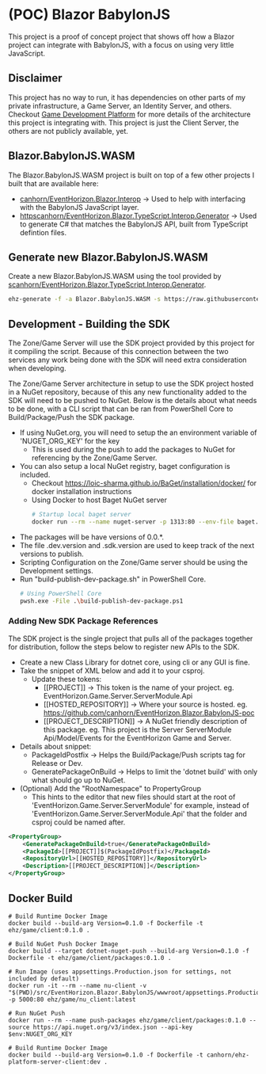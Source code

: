 
# (POC) Blazor BabylonJS 

This project is a proof of concept project that shows off how a Blazor project can integrate with BabylonJS, with a focus on using very little JavaScript.

## Disclaimer

This project has no way to run, it has dependencies on other parts of my private infrastructure, a Game Server, an Identity Server, and others. 
Checkout <a href="https://ehzgames.studio/game-development-platform.html">Game Development Platform</a> for more details of the architecture this project is integrating with. This project is just the Client Server, the others are not publicly available, yet.

## Blazor.BabylonJS.WASM

The Blazor.BabylonJS.WASM project is built on top of a few other projects I built that are available here: 

- <a href="https://github.com/canhorn/EventHorizon.Blazor.Interop">canhorn/EventHorizon.Blazor.Interop</a> -> Used to help with interfacing with the BabylonJS JavaScript layer.
- <a href="https://github.com/canhorn/EventHorizon.Blazor.TypeScript.Interop.Generator">httpscanhorn/EventHorizon.Blazor.TypeScript.Interop.Generator</a> -> Used to generate C# that matches the BabylonJS API, built from TypeScript defintion files.

## Generate new Blazor.BabylonJS.WASM

Create a new Blazor.BabylonJS.WASM using the tool provided by <a href="https://github.com/canhorn/EventHorizon.Blazor.TypeScript.Interop.Generator">scanhorn/EventHorizon.Blazor.TypeScript.Interop.Generator</a>.

~~~ bash
ehz-generate -f -a Blazor.BabylonJS.WASM -s https://raw.githubusercontent.com/BabylonJS/Babylon.js/master/dist/babylon.d.ts -s https://raw.githubusercontent.com/BabylonJS/Babylon.js/master/dist/gui/babylon.gui.d.ts -c Button -c MeshBuilder -c PointLight -c StandardMaterial -c HemisphericLight -c UniversalCamera -c Grid -c StackPanel -c SceneLoader -c BoundingBoxGizmo -c ArcFollowCamera -c ScrollViewer
~~~

## Development - Building the SDK

The Zone/Game Server will use the SDK project provided by this project for it compiling the script.
Because of this connection between the two services any work being done with the SDK will need extra consideration when developing.

The Zone/Game Server architecture in setup to use the SDK project hosted in a NuGet repository, because of this any new functionality added to the SDK will need to be pushed to NuGet.
Below is the details about what needs to be done, with a CLI script that can be ran from PowerShell Core to Build/Package/Push the SDK package.

- If using NuGet.org, you will need to setup the an environment variable of 'NUGET_ORG_KEY' for the key
  - This is used during the push to add the packages to NuGet for referencing by the Zone/Game Server.
- You can also setup a local NuGet registry, baget configuration is included.
  - Checkout https://loic-sharma.github.io/BaGet/installation/docker/ for docker installation instructions
  - Using Docker to host Baget NuGet server
    ~~~ bash
    # Startup local baget server
    docker run --rm --name nuget-server -p 1313:80 --env-file baget.env -v "$(pwd)/baget-data:/var/baget" loicsharma/baget:latest
    ~~~
- The packages will be have versions of 0.0.*.
- The file .dev.version and .sdk.version are used to keep track of the next versions to publish.
- Scripting Configuration on the Zone/Game server should be using the Development settings.
- Run "build-publish-dev-package.sh" in PowerShell Core.
    ~~~ bash
    # Using PowerShell Core
    pwsh.exe -File .\build-publish-dev-package.ps1
    ~~~

### Adding New SDK Package References

The SDK project is the single project that pulls all of the packages together for distribution, follow the steps below to register new APIs to the SDK.

- Create a new Class Library for dotnet core, using cli or any GUI is fine.
- Take the snippet of XML below and add it to your csproj.
  - Update these tokens:
    - [[PROJECT]] -> This token is the name of your project. eg. EventHorizon.Game.Server.ServerModule.Api
    - [[HOSTED_REPOSITORY]] -> Where your source is hosted. eg. https://github.com/canhorn/EventHorizon.Blazor.BabylonJS-poc
    - [[PROJECT_DESCRIPTION]] -> A NuGet friendly description of this package. eg. This project is the Server ServerModule Api/Model/Events for the EventHorizon Game and Server.
- Details about snippet:
  - PackageIdPostfix -> Helps the Build/Package/Push scripts tag for Release or Dev.
  - GeneratePackageOnBuild -> Helps to limit the 'dotnet build' with only what should go up to NuGet.
- (Optional) Add the "RootNamespace" to PropertyGroup
  - This hints to the editor that new files should start at the root of 'EventHorizon.Game.Server.ServerModule' for example, instead of 'EventHorizon.Game.Server.ServerModule.Api' that the folder and csproj could be named after.

~~~ xml
<PropertyGroup>
    <GeneratePackageOnBuild>true</GeneratePackageOnBuild>
    <PackageId>[[PROJECT]]$(PackageIdPostfix)</PackageId>
    <RepositoryUrl>[[HOSTED_REPOSITORY]]</RepositoryUrl>
    <Description>[[PROJECT_DESCRIPTION]]</Description>
</PropertyGroup>
~~~

## Docker Build

~~~
# Build Runtime Docker Image
docker build --build-arg Version=0.1.0 -f Dockerfile -t ehz/game/client:0.1.0 .

# Build NuGet Push Docker Image
docker build --target dotnet-nuget-push --build-arg Version=0.1.0 -f Dockerfile -t ehz/game/client/packages:0.1.0 .

# Run Image (uses appsettings.Production.json for settings, not included by default)
docker run -it --rm --name nu-client -v "$(PWD)/src/EventHorizon.Blazor.BabylonJS/wwwroot/appsettings.Production.json:/app/wwwroot/appsettings.json" -p 5000:80 ehz/game/nu_client:latest

# Run NuGet Push
docker run --rm --name push-packages ehz/game/client/packages:0.1.0 --source https://api.nuget.org/v3/index.json --api-key $env:NUGET_ORG_KEY

# Build Runtime Docker Image
docker build --build-arg Version=0.1.0 -f Dockerfile -t canhorn/ehz-platform-server-client:dev .
~~~